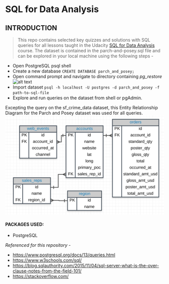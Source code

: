 # SQL for Data Analysis

## INTRODUCTION

> This repo contains selected key quizzes and solutions with SQL queries for
all lessons taught in the Udacity [SQL for Data Analysis](https://classroom.udacity.com/courses/ud198) course. The dataset is contained in the parch-and-posey.sql file and can be explored in your local machine using the following steps -
- Open PostgreSQL psql shell
- Create a new database `CREATE DATABASE parch_and_posey;`
- Open command prompt and navigate to directory containing _pg_restore_ ![alt text](psql.jpg)
- Import dataset `psql -h localhost -U postgres -d parch_and_posey -f path-to-sql-file`
- Explore and run queries on the dataset from shell or pgAdmin.

Excepting the query on the sf_crime_data dataset, this Entity Relationship Diagram for the Parch and Posey dataset was used for all queries.
![alt text](ERD_Parch_and_Posey.png)



#### PACKAGES USED:

- PostgreSQL

_Referenced for this repository -_
- https://www.postgresql.org/docs/13/queries.html
- https://www.w3schools.com/sql/
- https://blog.sqlauthority.com/2015/11/04/sql-server-what-is-the-over-clause-notes-from-the-field-101/
- https://stackoverflow.com/
